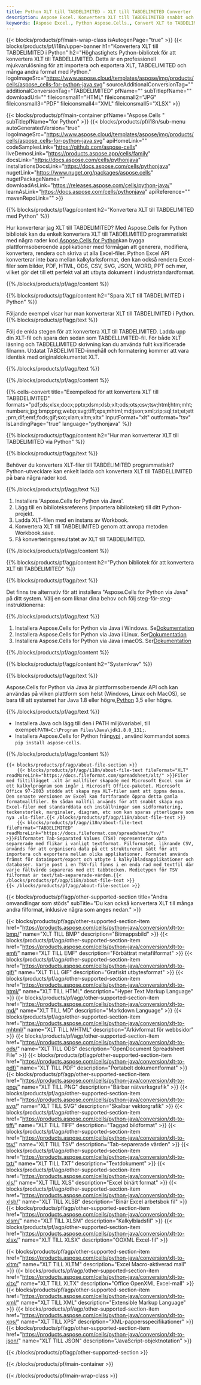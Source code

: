 ```yaml
---
title: Python XLT till TABDELIMITED - XLT till TABDELIMITED Converter
description: Aspose Excel. Konvertera XLT till TABDELIMITED snabbt och enkelt med Aspose.Cells. Python XLT till TABDELIMITED. Python Spara XLT till TABDELLIMITED. Spara XLT som TABDELLIMITED med Python.
keywords: [Aspose Excel., Python Aspose.Cells., Convert XLT to TABDELIMITED in Python., Save XLT to TABDELIMITED using Python., Python XLT to TABDELIMITED saveformat., XLT to TABDELIMITED Converter., Python Save XLT as TABDELIMITED]
---
```

{{< blocks/products/pf/main-wrap-class isAutogenPage="true" >}}
{{< blocks/products/pf/i18n/upper-banner h1="Konvertera XLT till TABDELIMITED i Python" h2="Höghastighets Python-bibliotek för att konvertera XLT till TABDELLIMITED. Detta är en professionell mjukvarulösning för att importera och exportera XLT, TABDELIMITED och många andra format med Python." logoImageSrc="https://www.aspose.cloud/templates/aspose/img/products/cells/aspose_cells-for-python-java.svg" sourceAdditionalConversionTag="" additionalConversionTag="TABDELIMITED" pfName="" subTitlepfName="" downloadUrl="" fileiconsmall1="HTML" fileiconsmall2="JPG" fileiconsmall3="PDF" fileiconsmall4="XML" fileiconsmall5="XLSX" >}}

{{< blocks/products/pf/main-container pfName="Aspose.Cells " subTitlepfName="for Python" >}}
{{< blocks/products/pf/i18n/sub-menu autoGeneratedVersion="true" logoImageSrc="https://www.aspose.cloud/templates/aspose/img/products/cells/aspose_cells-for-python-java.svg" apiHomeLink="" codeSamplesLink="https://github.com/aspose-cells" liveDemosLink="https://products.aspose.app/cells/family" docsLink="https://docs.aspose.com/cells/pythonjava" installationsDocsLink="https://docs.aspose.com/cells/pythonjava" nugetLink="https://www.nuget.org/packages/aspose.cells" nugetPackageName="" downloadAsLink="https://releases.aspose.com/cells/python-java/" learnAsLink="https://docs.aspose.com/cells/pythonjava" apiReference="" mavenRepoLink="" >}}


{{% blocks/products/pf/agp/content h2="Konvertera XLT till TABDELIMITED med Python" %}}

 Hur konverterar jag XLT till TABDELIMITED? Med Aspose.Cells for Python bibliotek kan du enkelt konvertera XLT till TABDELIMITED programmatiskt med några rader kod.[Aspose.Cells for Python](https://pypi.org/project/aspose-cells)kan bygga plattformsoberoende applikationer med förmågan att generera, modifiera, konvertera, rendera och skriva ut alla Excel-filer. Python Excel API konverterar inte bara mellan kalkylarksformat, den kan också rendera Excel-filer som bilder, PDF, HTML, ODS, CSV, SVG, JSON, WORD, PPT och mer, vilket gör det till ett perfekt val att utbyta dokument i industristandardformat.
 
{{% /blocks/products/pf/agp/content %}}

{{% blocks/products/pf/agp/content h2="Spara XLT till TABDELIMITED i Python" %}}

Följande exempel visar hur man konverterar XLT till TABDELIMITED i Python.
{{% blocks/products/pf/agp/text %}}

Följ de enkla stegen för att konvertera XLT till TABDELIMITED. Ladda upp din XLT-fil och spara den sedan som TABDELLIMITED-fil. För både XLT läsning och TABDELLIMITED skrivning kan du använda fullt kvalificerade filnamn. Utdatat TABDELIMITED-innehåll och formatering kommer att vara identisk med originaldokumentet XLT.

{{% /blocks/products/pf/agp/text %}}

{{% /blocks/products/pf/agp/content %}}

{{% cells-convert title="Exempelkod för att konvertera XLT till TABBDELIMITED" formats="pdf;xls;xlsx;docx;pptx;xlsm;xlsb;xlt;ods;ots;csv;tsv;html;htm;mht;numbers;jpg;bmp;png;webp;svg;tiff;xps;mhtml;md;json;xml;zip;sql;txt;et;ett;prn;dif;emf;fods;gif;sxc;xlam;xltm;xltx" InputFormat="xlt" outformat="tsv" IsLandingPage="true" language="pythonjava" %}}

{{% blocks/products/pf/agp/content h2="Hur man konverterar XLT till TABDELIMITED via Python" %}}

{{% blocks/products/pf/agp/text %}}

Behöver du konvertera XLT-filer till TABDELIMITED programmatiskt? Python-utvecklare kan enkelt ladda och konvertera XLT till TABDELLIMITED på bara några rader kod.

{{% /blocks/products/pf/agp/text %}}

1.  Installera 'Aspose.Cells for Python via Java'.
1.  Lägg till en biblioteksreferens (importera biblioteket) till ditt Python-projekt.
1.  Ladda XLT-filen med en instans av Workbook.
1.  Konvertera XLT till TABDELIMITED genom att anropa metoden Workbook.save.
1.  Få konverteringsresultatet av XLT till TABDELIMITED.

{{% /blocks/products/pf/agp/content %}}

{{% blocks/products/pf/agp/content h2="Python bibliotek för att konvertera XLT till TABDELIMITED" %}}

{{% blocks/products/pf/agp/text %}}

Det finns tre alternativ för att installera "Aspose.Cells for Python via Java" på ditt system. Välj en som liknar dina behov och följ steg-för-steg-instruktionerna:

{{% /blocks/products/pf/agp/text %}}

1.  Installera Aspose.Cells for Python via Java i Windows. Se[Dokumentation](https://docs.aspose.com/cells/python-java/getting-started/#windows)
1.  Installera Aspose.Cells for Python via Java i Linux. Ser[Dokumentation](https://docs.aspose.com/cells/python-java/getting-started/#linux)
1.  Installera Aspose.Cells for Python via Java i macOS. Ser[Dokumentation](https://docs.aspose.com/cells/python-java/getting-started/#macos)

{{% /blocks/products/pf/agp/content %}}

{{% blocks/products/pf/agp/content h2="Systemkrav" %}}

{{% blocks/products/pf/agp/text %}}

 Aspose.Cells for Python via Java är plattformsoberoende API och kan användas på vilken plattform som helst (Windows, Linux och MacOS), se bara till att systemet har Java 1.8 eller högre,[Python](https://www.python.org/downloads/) 3,5 eller högre.
 
{{% /blocks/products/pf/agp/text %}}

-  Installera Java och lägg till den i PATH miljövariabel, till exempel:<code>PATH=C:\Program Files\Java\jdk1.8.0_131;</code>.
-  Installera Aspose.Cells for Python från<a href="https://pypi.org/project/aspose-cells/">pypi</a> , använd kommandot som:<code>$ pip install aspose-cells</code>.

{{% /blocks/products/pf/agp/content %}}

<!-- aboutfile Starts -->
    {{< blocks/products/pf/agp/about-file-section >}}
        {{< blocks/products/pf/agp/i18n/about-file-text fileFormat="XLT" readMoreLink="https://docs.fileformat.com/spreadsheet/xlt/" >}}Filer med filtillägget .xlt är mallfiler skapade med Microsoft Excel som är ett kalkylprogram som ingår i Microsoft Office-paketet. Microsoft Office 97-2003 stödde att skapa nya XLT-filer samt att öppna dessa. Den senaste versionen av Excel kan fortfarande öppna detta gamla formatmallfiler. En sådan mallfil används för att snabbt skapa nya Excel-filer med standarddata och inställningar som sidformatering, teckenstorlek, marginaler, diagram, etc som kan sparas ytterligare som nya .xls-filer.{{< /blocks/products/pf/agp/i18n/about-file-text >}}
        {{< blocks/products/pf/agp/i18n/about-file-text fileFormat="TABDELIMITED" readMoreLink="https://docs.fileformat.com/spreadsheet/tsv/" >}}Filformatet Tab-Separated Values (TSV) representerar data separerade med flikar i vanligt textformat. Filformatet, liknande CSV, används för att organisera data på ett strukturerat sätt för att importera och exportera mellan olika applikationer. Formatet används främst för dataimport/export och utbyte i kalkylbladsapplikationer och databaser. Varje post i en TSV-fil finns i en enda rad med textfil där varje fältvärde separeras med ett tabbtecken. Medietypen för TSV filformat är text/tab-separerade-värden.{{< /blocks/products/pf/agp/i18n/about-file-text >}}
    {{< /blocks/products/pf/agp/about-file-section >}}
<!-- aboutfile Ends -->

{{< blocks/products/pf/agp/other-supported-section title="Andra omvandlingar som stöds" subTitle="Du kan också konvertera XLT till många andra filformat, inklusive några som anges nedan." >}}

{{< blocks/products/pf/agp/other-supported-section-item href="https://products.aspose.com/cells/python-java/conversion/xlt-to-bmp/" name="XLT TILL BMP" description="Bitmappsbild" >}}
{{< blocks/products/pf/agp/other-supported-section-item href="https://products.aspose.com/cells/python-java/conversion/xlt-to-emf/" name="XLT TILL EMF" description="Förbättrat metafilformat" >}}
{{< blocks/products/pf/agp/other-supported-section-item href="https://products.aspose.com/cells/python-java/conversion/xlt-to-gif/" name="XLT TILL GIF" description="Grafiskt utbytesformat" >}}
{{< blocks/products/pf/agp/other-supported-section-item href="https://products.aspose.com/cells/python-java/conversion/xlt-to-html/" name="XLT TILL HTML" description="Hyper Text Markup Language" >}}
{{< blocks/products/pf/agp/other-supported-section-item href="https://products.aspose.com/cells/python-java/conversion/xlt-to-md/" name="XLT TILL MD" description="Markdown Language" >}}
{{< blocks/products/pf/agp/other-supported-section-item href="https://products.aspose.com/cells/python-java/conversion/xlt-to-mhtml/" name="XLT TILL MHTML" description="Arkivformat för webbsidor" >}}
{{< blocks/products/pf/agp/other-supported-section-item href="https://products.aspose.com/cells/python-java/conversion/xlt-to-ods/" name="XLT TILL ODS" description="OpenDocument Spreadsheet File" >}}
{{< blocks/products/pf/agp/other-supported-section-item href="https://products.aspose.com/cells/python-java/conversion/xlt-to-pdf/" name="XLT TILL PDF" description="Portabelt dokumentformat" >}}
{{< blocks/products/pf/agp/other-supported-section-item href="https://products.aspose.com/cells/python-java/conversion/xlt-to-png/" name="XLT TILL PNG" description="Bärbar nätverksgrafik" >}}
{{< blocks/products/pf/agp/other-supported-section-item href="https://products.aspose.com/cells/python-java/conversion/xlt-to-svg/" name="XLT TILL SVG" description="Skalbar vektorgrafik" >}}
{{< blocks/products/pf/agp/other-supported-section-item href="https://products.aspose.com/cells/python-java/conversion/xlt-to-tiff/" name="XLT TILL TIFF" description="Taggad bildformat" >}}
{{< blocks/products/pf/agp/other-supported-section-item href="https://products.aspose.com/cells/python-java/conversion/xlt-to-tsv/" name="XLT TILL TSV" description="Tab-separerade värden" >}}
{{< blocks/products/pf/agp/other-supported-section-item href="https://products.aspose.com/cells/python-java/conversion/xlt-to-txt/" name="XLT TILL TXT" description="Textdokument" >}}
{{< blocks/products/pf/agp/other-supported-section-item href="https://products.aspose.com/cells/python-java/conversion/xlt-to-xls/" name="XLT TILL XLS" description="Excel binärt format" >}}
{{< blocks/products/pf/agp/other-supported-section-item href="https://products.aspose.com/cells/python-java/conversion/xlt-to-xlsb/" name="XLT TILL XLSB" description="Binär Excel arbetsbok fil" >}}
{{< blocks/products/pf/agp/other-supported-section-item href="https://products.aspose.com/cells/python-java/conversion/xlt-to-xlsm/" name="XLT TILL XLSM" description="Kalkylbladsfil" >}}
{{< blocks/products/pf/agp/other-supported-section-item href="https://products.aspose.com/cells/python-java/conversion/xlt-to-xlsx/" name="XLT TILL XLSX" description="OOXML Excel-fil" >}}

{{< blocks/products/pf/agp/other-supported-section-item href="https://products.aspose.com/cells/python-java/conversion/xlt-to-xltm/" name="XLT TILL XLTM" description="Excel Macro-aktiverad mall" >}}
{{< blocks/products/pf/agp/other-supported-section-item href="https://products.aspose.com/cells/python-java/conversion/xlt-to-xltx/" name="XLT TILL XLTX" description="Office OpenXML Excel-mall" >}}
{{< blocks/products/pf/agp/other-supported-section-item href="https://products.aspose.com/cells/python-java/conversion/xlt-to-xml/" name="XLT TILL XML" description="Extensible Markup Language" >}}
{{< blocks/products/pf/agp/other-supported-section-item href="https://products.aspose.com/cells/python-java/conversion/xlt-to-xps/" name="XLT TILL XPS" description="XML-pappersspecifikationer" >}}
{{< blocks/products/pf/agp/other-supported-section-item href="https://products.aspose.com/cells/python-java/conversion/xlt-to-json/" name="XLT TILL JSON" description="JavaScript-objektnotation" >}}

{{< /blocks/products/pf/agp/other-supported-section >}}

{{< /blocks/products/pf/main-container >}}
    
{{< /blocks/products/pf/main-wrap-class >}}
